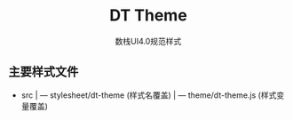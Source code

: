 

<h1 align="center">DT Theme</h1>

<p align="center">
  数栈UI4.0规范样式
</p>

## 主要样式文件

- src
| — stylesheet/dt-theme (样式名覆盖)
| — theme/dt-theme.js (样式变量覆盖)

